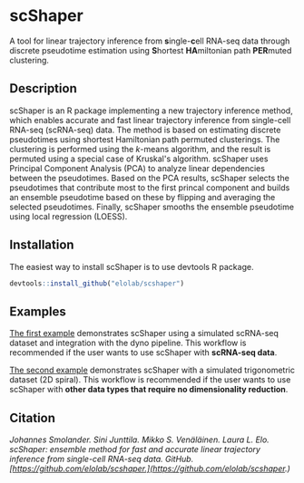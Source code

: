 # scShaper

A tool for linear trajectory inference from **s**ingle-**c**ell RNA-seq data through discrete pseudotime estimation using **S**hortest **HA**miltonian path **PER**muted clustering.

## Description

scShaper is an R package implementing a new trajectory inference method, which enables accurate and fast linear trajectory inference from single-cell RNA-seq (scRNA-seq) data. The method is based on estimating discrete pseudotimes using shortest Hamiltonian path permuted clusterings. The clustering is performed using the *k*-means algorithm, and the result is permuted using a special case of Kruskal's algorithm. scShaper uses Principal Component Analysis (PCA) to analyze linear dependencies between the pseudotimes. Based on the PCA results, scShaper selects the pseudotimes that contribute most to the first princal component and builds an ensemble pseudotime based on these by flipping and averaging the selected pseudotimes. Finally, scShaper smooths the ensemble pseudotime using local regression (LOESS).

## Installation

The easiest way to install scShaper is to use devtools R package.

```R
devtools::install_github("elolab/scshaper")
```

## Examples

[The first example](https://htmlpreview.github.io/?https://github.com/elolab/scshaper/blob/main/examples/1_scShaper_with_dyno_integration.nb.html) demonstrates scShaper using a simulated scRNA-seq dataset and integration with the dyno pipeline. This workflow is recommended if the user wants to use scShaper with **scRNA-seq data**. 

[The second example](https://htmlpreview.github.io/?https://github.com/elolab/scshaper/blob/main/examples/2_scShaper_mathematical_trajectory.nb.html) demonstrates scShaper with a simulated trigonometric dataset (2D spiral). This workflow is recommended if the user wants to use scShaper with **other data types that require no dimensionality reduction**. 

## Citation

*Johannes Smolander. Sini Junttila. Mikko S. Venäläinen. Laura L. Elo. scShaper: ensemble method for fast and accurate linear trajectory inference from single-cell RNA-seq data. GitHub. [https://github.com/elolab/scshaper.](https://github.com/elolab/scshaper.)*
